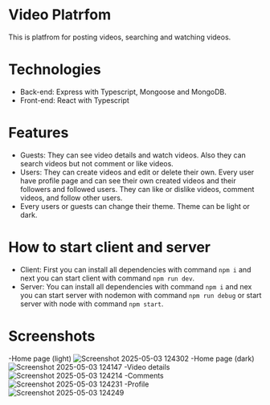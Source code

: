 # Video Platrfom
This is platfrom for posting videos, searching and watching videos.
# Technologies
- Back-end: Express with Typescript, Mongoose and MongoDB.
- Front-end: React with Typescript
# Features
- Guests: They can see video details and watch videos. Also they can search videos but not comment or like videos.
- Users: They can create videos and edit or delete their own. Every user have profile page and can see their own created videos and their followers and followed users. They can like or dislike videos, comment videos, and follow other users.
- Every users or guests can change their theme. Theme can be light or dark.
# How to start client and server
- Client: First you can install all dependencies with command `npm i` and next you can start client with command `npm run dev`.
- Server: You can install all dependencies with command `npm i` and nex you can start server with nodemon with command `npm run debug` or start server with node with command `npm start`.
# Screenshots
-Home page (light)
![Screenshot 2025-05-03 124302](https://github.com/user-attachments/assets/754fc118-f907-4e05-941a-8eed4230796a)
-Home page (dark)
  ![Screenshot 2025-05-03 124147](https://github.com/user-attachments/assets/1485ecec-2d29-42ef-9e22-8f1717711c22)
-Video details
![Screenshot 2025-05-03 124214](https://github.com/user-attachments/assets/38017343-47d6-449f-a7b2-47a2edae55b9)
-Comments
![Screenshot 2025-05-03 124231](https://github.com/user-attachments/assets/363e7a55-b294-46b1-8edf-23579e2bad07)
-Profile
![Screenshot 2025-05-03 124249](https://github.com/user-attachments/assets/3d04e6da-f9f0-4b8c-a7b8-78bcabbd4711)




